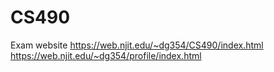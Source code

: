 # CS490
Exam website
https://web.njit.edu/~dg354/CS490/index.html
https://web.njit.edu/~dg354/profile/index.html
